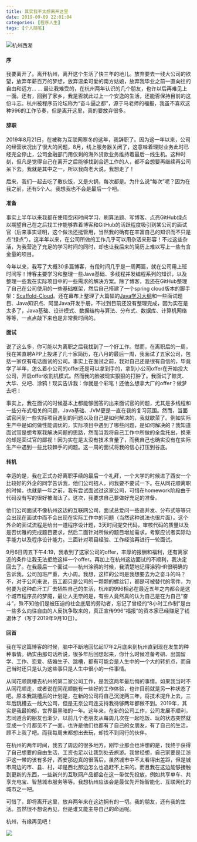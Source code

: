 ```yaml
---
title: 其实我不太想离开这里
date: 2019-09-09 22:01:04
categories: [程序人生]
tags: [个人随笔]
---
```

![杭州西湖](fm.png)

<!--more-->



#### 序

我要离开了。离开杭州，离开这个生活了快三年的地儿。放弃要去一线大公司的欲望，放弃年薪百万的梦想，放弃温柔可爱的南方姑娘，放弃我毕业之前一直向往的自由和远方... ... 最让我难受的，在杭州两年认识的几个朋友，也许以后再难见上一面。还有，回到了家乡，我是否就此过上一个安逸的生活，还能否保持目前的这份斗志。杭州被程序员论坛称为“奋斗逼之都”，源于马老师的福报，我虽不喜欢这种996的工作节奏，但是离开这里，真的要放弃很多。

#### 辞职

2019年8月21日，在被称为互联网寒冬的这年，我辞职了。因为这一年以来，公司的经营状况出了很大的问题，8月，线上服务器关闭了，这意味着理财业务此时已经完全停止，公司金融部门用仅剩的海外贷款业务维持着最后一线生机。这种时刻，但凡是觉得自己在离开之后能够找到合适工作的人，都不会想要再继续再公司呆下去。我就是其中之一，所以我向老大说，我想走了！

后来，我们一起去吃了散伙饭，又是火锅，每次都是。为什么说“每次”呢？因为在我之前，还有5个人。我想我也不会是最后一个吧。

#### 准备

事实上半年以来我都在使用空闲时间学习、刷算法题、写博客、点亮GitHub绿点以期望自己在之后找工作能够靠着博客和GitHub的活跃程度吸引到某公司的面试官（后来事实证明，这个做法还挺管用，当然我的确有在丰富自己的知识而不只是点“绿点”）。这半年以来，在公司所做的工作几乎可以用杂活来形容！不过这些杂活，为我营造了充足的学习时间的同时，却也让我后来的简历上难以写上一些有含金量的项目。

今年以来，我写了大概30多篇博客，有段时间几乎是一周两篇，就在公司用上班时间写！博客主要学习和整理一些Java基础、多线程并发编程系列的知识，以及整理一些我在实际项目中的一些需求的解决方案。除了博客，我还在GitHub整理了自己在公司使用的一些基础框架，然后自己搭建了一个spring cloud版本的脚手架：[Scaffold-Cloud](https://github.com/Fatezhang/scaffold-cloud)。还在幕布上整理了大篇幅的[Java学习大纲](https://mubu.com/doc/hpBd1e5h6z)和一些面试题目、Java知识点、阿里Java开发手册，不过到目前还没有整理完成，因为实在是太多了，Java基础、设计模式、数据结构与算法、分布式、数据库、计算机网络等等，一点点敲下来也是非常费时间的。

#### 面试

说了这么多，你可能以为离职之后我找到了一个好工作。然而，在离职后的一周，我在某直聘APP上投递了几十家简历，在八月的最后一周，我面试了五家公司，包括一家仅有电话面试的公司。事实上在面试之前，我对自己还是很有自信的，毕竟学了半年，怎么着小公司的offer还是可以拿到手的，拿到小公司offer在开始投大公司，开启offer收割机模式。然而我的脸被现实狠狠的打肿了。我面试了鲸灵、大华、兑吧、涂鸦！现实告诉我：你就是个彩笔！还他么想拿大厂的offer？做梦去吧！

事实上，我在面试的时候基本上都能够回答的出来面试官的问题，尤其是多线程和一些分布式相关的问题，Java基础、JVM更是一直在我的复习范围。然而，当面试官问到一些实际项目遇到的问题以及自己是如何解决的，我就歇菜了。例如实际生产中是如何做性能调优的，实际项目中遇到了哪些问题，是如何解决的？我知道面试官是想考察我解决问题的思路，然而当我将自己工作中所做的全盘托出，换来的却是面试官的鄙视！因为实在是太没有技术含量了，而我自己也确实没有在实际生产中遇到一些比较棘手的问题。这一周的面试将我的信心打压到谷底。

#### 转机

幸运的是，我在正式办好离职手续的最后一个礼拜，一个大学的时候进了西安一个比较好的外企的同学告诉我，他们公司招人，问我要不要试一下。在从同花顺离职的时候，也就是一年之前，我有尝试面试过这家公司，可惜在homework阶段由于代码没有写的很好被淘汰了。这次，我要求自己要做好充足的准备。

他们公司面试不像杭州这边的互联网公司，面试总爱问一些高并发、分布式等等只会出现在面试中而不会出现在实际工作中的问题（当然这种说法也很片面）。这个外企的面试流程是给出一道程序设计题，3天时间提交代码，审核代码的质量以及是否优雅的完成题目要求，然后二面针对所做的题目增加需求，考察应试者实际动手能力以及程序设计能力。三面针对项目经验、工作经验再进行一轮面试。

9月6日周五下午4:19，我收到了这家公司的offer，丰厚的报酬和福利，还有离家近的条件让我无法拒绝这样一个offer。再加上在杭州这边面试的不顺利，我决定回去了。在我最后一个面试——杭州涂鸦的时候，我清楚地记得涂鸦HR很明确的告诉我，公司加班严重，大小周。我想，这样的公司是我想要去为之奋斗的吗？不，对于公司来说，员工都只是公司的一颗颗的螺丝钉，都是可被替代的零件，为何要为这种血汗工厂去牺牲自己的生活，杭州的996相必在最近五年之内都会是这个城市程序员的梦魇，最让人无奈的是，有些人竟然真的认为自己是在为自己“奋斗”，殊不知他们是被压迫的社会底层的劳动者，忘记了曾经的“8小时工作制”是由一些多么向往自由的人反抗争取来的，真正宣传996“福报”的资本家已经赚足了钱退休了（写于2019年9月10日）。

#### 回首

我在写这篇博客的时候，脑中不断地回忆起17年2月底来到杭州直到现在发生的种种事情。确实由那句话所说，很多年后回想起来，你什么时候准备考研、出国留学、工作、恋爱、结婚生子、跳槽，都有可能会是人生中的一个大的转折点，而自己当时还只是认为这些事只是人生中很小的一件事情。

从同花顺跳槽去杭州的第二家公司工作，是我这两年最后悔的事情。如果我当时不从同花顺走，或者说在同花顺能有一些好的工作体验，也许目前就是另一种状态了吧。原本我跳槽后的计划是，在新的公司将自己沉淀两三年，将技术提升上去，三年后跳槽去一线大公司，但是无奈公司连支持我待够两年都做不到。2019年，其实是我最抑郁，世界最黑暗的一年。这年来，在新的公司工作，公司发展不顺利，志同道合的朋友也渐少，以前几个老朋友从每周几次在一起吃饭、玩的状态突然就变成一个月都见不了一面。也许是他们也都有了自己的女朋友，有了自己的生活，顾不上我了吧。而我每周末都想出去玩，却找不到同行的伙伴。

在杭州的两年时间，我去了周边的很多地方，刚毕业那会也许想的是，我终于获得了自己想要的自由生活，工资也足以让我到处去旅游。我曾经想，自己家要是江浙沪这一带的该有多好，西安那边真的很落后，虽然城市中不太看得出差距，但是城市周边的市、县、村，却是西北那边怎么也追赶不上来的。而且我在这边能够接触到更新的东西，一些新兴的互联网产品都会在这一带优先投放，例如共享单车、共享充电宝、智慧城市服务等等。我想杭州应该会是最优先开始智能化、互联网化的城市之一吧。

可惜了，即将离开这里，放弃两年来在这边拥有的一切。我的朋友，还有我的生活。虽然很不想说再见，但是谁又能主导自己的命运呢。

杭州，有缘再见吧！

![](mu.jpg)

